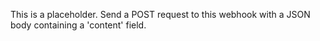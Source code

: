 This is a placeholder. Send a POST request to this webhook with a JSON body containing a 'content' field.